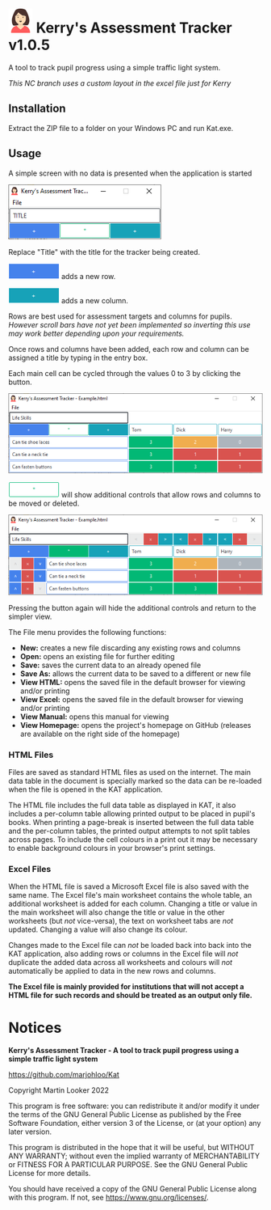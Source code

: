 # ![icon](images/avataaars48.png) Kerry's Assessment Tracker v1.0.5

A tool to track pupil progress using a simple traffic light system.

*This NC branch uses a custom layout in the excel file just for Kerry*

## Installation

Extract the ZIP file to a folder on your Windows PC and run Kat.exe.

## Usage

A simple screen with no data is presented when the application is started

![new](images/new.png) 

Replace "Title" with the title for the tracker being created.

![add_row](images/add_row.png) adds a new row.

![add_col](images/add_col.png) adds a new column.

Rows are best used for assessment targets and columns for pupils. *However scroll bars have not yet been implemented so inverting this use may work better depending upon your requirements.*

Once rows and columns have been added, each row and column can be assigned a title by typing in the entry box.

Each main cell can be cycled through the values 0 to 3 by clicking the button.

![basic](images/basic.png) 

![show_full](images/show_full.png) will show additional controls that allow rows and columns to be moved or deleted.

![full](images/full.png) 

Pressing the button again will hide the additional controls and return to the simpler view.

The File menu provides the following functions:

* **New:** creates a new file discarding any existing rows and columns
* **Open:** opens an existing file for further editing
* **Save:** saves the current data to an already opened file
* **Save As:** allows the current data to be saved to a different or new file
* **View HTML:** opens the saved file in the default browser for viewing and/or printing
* **View Excel:** opens the saved file in the default browser for viewing and/or printing
* **View Manual:** opens this manual for viewing
* **View Homepage:** opens the project's homepage on GitHub (releases are available on the right side of the homepage)

### HTML Files

Files are saved as standard HTML files as used on the internet. The main data table in the document is specially marked so the data can be re-loaded when the file is opened in the KAT application.

The HTML file includes the full data table as displayed in KAT, it also includes a per-column table allowing printed output to be placed in pupil's books. When printing a page-break is inserted between the full data table and the per-column tables, the printed output attempts to not split tables across pages. To include the cell colours in a print out it may be necessary to enable background colours in your browser's print settings.

### Excel Files

When the HTML file is saved a Microsoft Excel file is also saved with the same name. The Excel file's main worksheet contains the whole table, an additional worksheet is added for each column. Changing a title or value in the main worksheet will also change the title or value in the other worksheets (but *not* vice-versa), the text on worksheet tabs are *not* updated. Changing a value will also change its colour.

Changes made to the Excel file can *not* be loaded back into back into the KAT application, also adding rows or columns in the Excel file will *not* duplicate the added data across all worksheets and colours will *not* automatically be applied to data in the new rows and columns.

**The Excel file is mainly provided for institutions that will not accept a HTML file for such records and should be treated as an output only file.**

# Notices

**Kerry's Assessment Tracker - A tool to track pupil progress using a simple traffic light system**

https://github.com/marjohloo/Kat

Copyright Martin Looker 2022

This program is free software: you can redistribute it and/or modify it under the terms of the GNU General Public License as published by the Free Software Foundation, either version 3 of the License, or (at your option) any later version.

This program is distributed in the hope that it will be useful, but WITHOUT ANY WARRANTY; without even the implied warranty of MERCHANTABILITY or FITNESS FOR A PARTICULAR PURPOSE. See the GNU General Public License for more details.

You should have received a copy of the GNU General Public License along with this program. If not, see <https://www.gnu.org/licenses/>.
